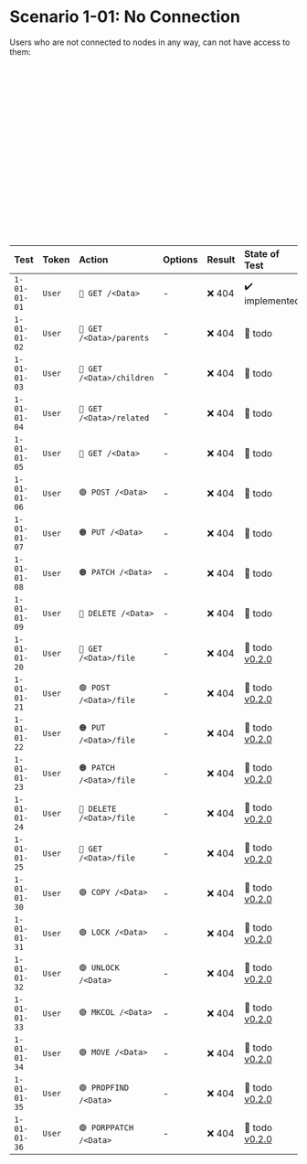 # Scenario 1-01: No Connection

Users who are not connected to nodes in any way, can not have access to them:

<div id="graph" class="graph-container" style="height:300px"></div>

| Test         | Token  | Action                    | Options | Result | State of Test                                                 |
|:-------------|:-------|:--------------------------|:--------|:-------|:--------------------------------------------------------------|
| `1-01-01-01` | `User` | `🔵 GET /<Data>`          | -       | ❌ 404  | ✔️ implemented                                                |
| `1-01-01-02` | `User` | `🔵 GET /<Data>/parents`  | -       | ❌ 404  | 🚧 todo                                                       |
| `1-01-01-03` | `User` | `🔵 GET /<Data>/children` | -       | ❌ 404  | 🚧 todo                                                       |
| `1-01-01-04` | `User` | `🔵 GET /<Data>/related`  | -       | ❌ 404  | 🚧 todo                                                       |
| `1-01-01-05` | `User` | `🔵 GET /<Data>`          | -       | ❌ 404  | 🚧 todo                                                       |
| `1-01-01-06` | `User` | `🟢 POST /<Data>`         | -       | ❌ 404  | 🚧 todo                                                       |
| `1-01-01-07` | `User` | `🟠 PUT /<Data>`          | -       | ❌ 404  | 🚧 todo                                                       |
| `1-01-01-08` | `User` | `🟠 PATCH /<Data>`        | -       | ❌ 404  | 🚧 todo                                                       |
| `1-01-01-09` | `User` | `🔴 DELETE /<Data>`       | -       | ❌ 404  | 🚧 todo                                                       |
| `1-01-01-20` | `User` | `🔵 GET /<Data>/file`     | -       | ❌ 404  | 🚧 todo [v0.2.0](https://github.com/ember-nexus/api/issues/7) |
| `1-01-01-21` | `User` | `🟢 POST /<Data>/file`    | -       | ❌ 404  | 🚧 todo [v0.2.0](https://github.com/ember-nexus/api/issues/7) |
| `1-01-01-22` | `User` | `🟠 PUT /<Data>/file`     | -       | ❌ 404  | 🚧 todo [v0.2.0](https://github.com/ember-nexus/api/issues/7) |
| `1-01-01-23` | `User` | `🟠 PATCH /<Data>/file`   | -       | ❌ 404  | 🚧 todo [v0.2.0](https://github.com/ember-nexus/api/issues/7) |
| `1-01-01-24` | `User` | `🔴 DELETE /<Data>/file`  | -       | ❌ 404  | 🚧 todo [v0.2.0](https://github.com/ember-nexus/api/issues/7) |
| `1-01-01-25` | `User` | `🔴 GET /<Data>/file`     | -       | ❌ 404  | 🚧 todo [v0.2.0](https://github.com/ember-nexus/api/issues/7) |
| `1-01-01-30` | `User` | `🟣 COPY /<Data>`         | -       | ❌ 404  | 🚧 todo [v0.2.0](https://github.com/ember-nexus/api/issues/7) |
| `1-01-01-31` | `User` | `🟣 LOCK /<Data>`         | -       | ❌ 404  | 🚧 todo [v0.2.0](https://github.com/ember-nexus/api/issues/7) |
| `1-01-01-32` | `User` | `🟣 UNLOCK /<Data>`       | -       | ❌ 404  | 🚧 todo [v0.2.0](https://github.com/ember-nexus/api/issues/7) |
| `1-01-01-33` | `User` | `🟣 MKCOL /<Data>`        | -       | ❌ 404  | 🚧 todo [v0.2.0](https://github.com/ember-nexus/api/issues/7) |
| `1-01-01-34` | `User` | `🟣 MOVE /<Data>`         | -       | ❌ 404  | 🚧 todo [v0.2.0](https://github.com/ember-nexus/api/issues/7) |
| `1-01-01-35` | `User` | `🟣 PROPFIND /<Data>`     | -       | ❌ 404  | 🚧 todo [v0.2.0](https://github.com/ember-nexus/api/issues/7) |
| `1-01-01-36` | `User` | `🟣 PORPPATCH /<Data>`    | -       | ❌ 404  | 🚧 todo [v0.2.0](https://github.com/ember-nexus/api/issues/7) |

<script>
renderGraph(document.getElementById('graph'), {
  nodes: [
    { id: 'user', ...userNode },
    { id: 'data', ...dataNode },
  ],
  edges: []
}, 'TB');
</script>
